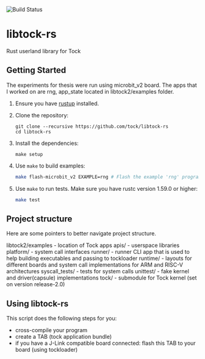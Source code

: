 ![Build Status](https://github.com/tock/libtock-rs/workflows/ci/badge.svg)

# libtock-rs

Rust userland library for Tock

## Getting Started

The experiments for thesis were run using microbit_v2 board. The apps that I worked on are rng, app_state located in libtock2/examples folder.

1.  Ensure you have [rustup](https://www.rustup.rs/) installed.

1.  Clone the repository:

    ```shell
    git clone --recursive https://github.com/tock/libtock-rs
    cd libtock-rs
    ```

1.  Install the dependencies:

    ```shell
    make setup
    ```
    
1.  Use `make` to build examples:

    ```bash
    make flash-microbit_v2 EXAMPLE=rng # Flash the example 'rng' program to microbit_v2 platform
    ```
1.  Use `make` to run tests. Make sure you have rustc version 1.59.0 or higher:
    ```bash
    make test
    ```
## Project structure 
Here are some pointers to better navigate project structure.

libtock2/examples - location of Tock apps
apis/ - userspace libraries
platform/ - system call interfaces
runner/ - runner CLI app that is used to help building executables and passing to tockloader
runtime/ - layouts for different boards and system call implementations for ARM and RISC-V architectures
syscall_tests/ - tests for system calls
unittest/ - fake kernel and driver(capsule) implementations
tock/ - submodule for Tock kernel (set on version release-2.0)

## Using libtock-rs

This script does the following steps for you:

- cross-compile your program
- create a TAB (tock application bundle)
- if you have a J-Link compatible board connected: flash this TAB to your board (using tockloader)
